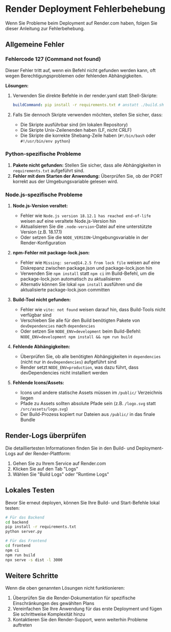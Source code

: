 # Render Deployment Fehlerbehebung

Wenn Sie Probleme beim Deployment auf Render.com haben, folgen Sie dieser Anleitung zur Fehlerbehebung.

## Allgemeine Fehler

### Fehlercode 127 (Command not found)

Dieser Fehler tritt auf, wenn ein Befehl nicht gefunden werden kann, oft wegen Berechtigungsproblemen oder fehlenden Abhängigkeiten.

**Lösungen:**
1. Verwenden Sie direkte Befehle in der render.yaml statt Shell-Skripte:
   ```yaml
   buildCommand: pip install -r requirements.txt # anstatt ./build.sh
   ```

2. Falls Sie dennoch Skripte verwenden möchten, stellen Sie sicher, dass:
   - Die Skripte ausführbar sind (im lokalen Repository)
   - Die Skripte Unix-Zeilenenden haben (LF, nicht CRLF)
   - Die Skripte die korrekte Shebang-Zeile haben (`#!/bin/bash` oder `#!/usr/bin/env python`)

### Python-spezifische Probleme

1. **Pakete nicht gefunden:** Stellen Sie sicher, dass alle Abhängigkeiten in `requirements.txt` aufgeführt sind.
2. **Fehler mit dem Starten der Anwendung:** Überprüfen Sie, ob der PORT korrekt aus der Umgebungsvariable gelesen wird.

### Node.js-spezifische Probleme

1. **Node.js-Version veraltet:**
   - Fehler wie `Node.js version 18.12.1 has reached end-of-life` weisen auf eine veraltete Node.js-Version hin
   - Aktualisieren Sie die `.node-version`-Datei auf eine unterstützte Version (z.B. 18.17.1)
   - Oder setzen Sie die `NODE_VERSION`-Umgebungsvariable in der Render-Konfiguration

2. **npm-Fehler mit package-lock.json:**
   - Fehler wie `Missing: serve@14.2.5 from lock file` weisen auf eine Diskrepanz zwischen package.json und package-lock.json hin
   - Verwenden Sie `npm install` statt `npm ci` im Build-Befehl, um die package-lock.json automatisch zu aktualisieren
   - Alternativ können Sie lokal `npm install` ausführen und die aktualisierte package-lock.json committen

3. **Build-Tool nicht gefunden:**
   - Fehler wie `vite: not found` weisen darauf hin, dass Build-Tools nicht verfügbar sind
   - Verschieben Sie alle für den Build benötigten Pakete von `devDependencies` nach `dependencies`
   - Oder setzen Sie `NODE_ENV=development` beim Build-Befehl: `NODE_ENV=development npm install && npm run build`

4. **Fehlende Abhängigkeiten:**
   - Überprüfen Sie, ob alle benötigten Abhängigkeiten in `dependencies` (nicht nur in `devDependencies`) aufgeführt sind
   - Render setzt `NODE_ENV=production`, was dazu führt, dass devDependencies nicht installiert werden

5. **Fehlende Icons/Assets:**
   - Icons und andere statische Assets müssen im `/public/` Verzeichnis liegen
   - Pfade zu Assets sollten absolute Pfade sein (z.B. `/logo.svg` statt `/src/assets/logo.svg`)
   - Der Build-Prozess kopiert nur Dateien aus `/public/` in das finale Bundle

## Render-Logs überprüfen

Die detailliertesten Informationen finden Sie in den Build- und Deployment-Logs auf der Render-Plattform:

1. Gehen Sie zu Ihrem Service auf Render.com
2. Klicken Sie auf den Tab "Logs"
3. Wählen Sie "Build Logs" oder "Runtime Logs"

## Lokales Testen

Bevor Sie erneut deployen, können Sie Ihre Build- und Start-Befehle lokal testen:

```bash
# Für das Backend
cd backend
pip install -r requirements.txt
python server.py

# Für das Frontend
cd frontend
npm ci
npm run build
npx serve -s dist -l 3000
```

## Weitere Schritte

Wenn die oben genannten Lösungen nicht funktionieren:

1. Überprüfen Sie die Render-Dokumentation für spezifische Einschränkungen des gewählten Plans
2. Vereinfachen Sie Ihre Anwendung für das erste Deployment und fügen Sie schrittweise Komplexität hinzu
3. Kontaktieren Sie den Render-Support, wenn weiterhin Probleme auftreten
